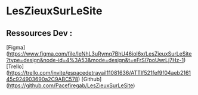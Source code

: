 # LesZieuxSurLeSite


## Ressources Dev :
[Figma] (https://www.figma.com/file/IeNhL3uRymq7BhU46ioI6x/LesZieuxSurLeSite?type=design&node-id=4%3A53&mode=design&t=eFrSl7poUwrLj7Hz-1)
[Trello] (https://trello.com/invite/espacedetravail11081636/ATTIf521fef9f04aeb216145c924903690a2C9ABC578)
[Github] (https://github.com/Pacefiregab/LesZieuxSurLeSite)